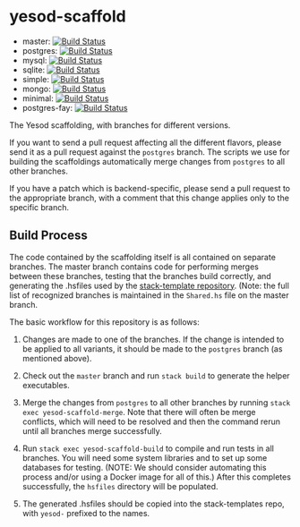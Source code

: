 yesod-scaffold
==============

* master: [![Build Status](https://travis-ci.org/yesodweb/yesod-scaffold.svg?branch=master)](https://travis-ci.org/yesodweb/yesod-scaffold)
* postgres: [![Build Status](https://travis-ci.org/yesodweb/yesod-scaffold.svg?branch=postgres)](https://travis-ci.org/yesodweb/yesod-scaffold)
* mysql: [![Build Status](https://travis-ci.org/yesodweb/yesod-scaffold.svg?branch=mysql)](https://travis-ci.org/yesodweb/yesod-scaffold)
* sqlite: [![Build Status](https://travis-ci.org/yesodweb/yesod-scaffold.svg?branch=sqlite)](https://travis-ci.org/yesodweb/yesod-scaffold)
* simple: [![Build Status](https://travis-ci.org/yesodweb/yesod-scaffold.svg?branch=simple)](https://travis-ci.org/yesodweb/yesod-scaffold)
* mongo: [![Build Status](https://travis-ci.org/yesodweb/yesod-scaffold.svg?branch=mongo)](https://travis-ci.org/yesodweb/yesod-scaffold)
* minimal: [![Build Status](https://travis-ci.org/yesodweb/yesod-scaffold.svg?branch=minimal)](https://travis-ci.org/yesodweb/yesod-scaffold)
* postgres-fay: [![Build Status](https://travis-ci.org/yesodweb/yesod-scaffold.svg?branch=postgres-fay)](https://travis-ci.org/yesodweb/yesod-scaffold)

The Yesod scaffolding, with branches for different versions.

If you want to send a pull request affecting all the different flavors, please send it as a pull request against the `postgres` branch. The scripts we use for building the scaffoldings automatically merge changes from `postgres` to all other branches.

If you have a patch which is backend-specific, please send a pull request to the appropriate branch, with a comment that this change applies only to the specific branch.

Build Process
-------------

The code contained by the scaffolding itself is all contained on separate
branches. The master branch contains code for performing merges between these
branches, testing that the branches build correctly, and generating the
.hsfiles used by the [stack-template
repository](https://github.com/commercialhaskell/stack-templates). (Note: the
full list of recognized branches is maintained in the `Shared.hs` file on the
master branch.

The basic workflow for this repository is as follows:

1. Changes are made to one of the branches. If the change is intended to be
   applied to all variants, it should be made to the `postgres` branch (as
   mentioned above).

2. Check out the `master` branch and run `stack build` to generate the helper
   executables.

3. Merge the changes from `postgres` to all other branches by running
   `stack exec yesod-scaffold-merge`. Note that there will often be merge conflicts, which
   will need to be resolved and then the command rerun until all branches merge
   successfully.

4. Run `stack exec yesod-scaffold-build` to compile and run tests in all branches. You
   will need some system libraries and to set up some databases for testing.
   (NOTE: We should consider automating this process and/or using a Docker image
   for all of this.) After this completes successfully, the `hsfiles` directory
   will be populated.

5. The generated .hsfiles should be copied into the stack-templates repo, with
   `yesod-` prefixed to the names.
